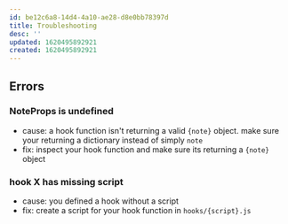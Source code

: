 ```yaml
---
id: be12c6a8-14d4-4a10-ae28-d8e0bb78397d
title: Troubleshooting
desc: ''
updated: 1620495892921
created: 1620495892921
---
```


## Errors

### NoteProps is undefined
- cause: a hook function isn't returning a valid `{note}` object. make sure your returning a dictionary instead of simply `note`
- fix: inspect your hook function and make sure its returning a `{note}` object

### hook X has missing script
- cause: you defined a hook without a script
- fix: create a script for your hook function in `hooks/{script}.js`
